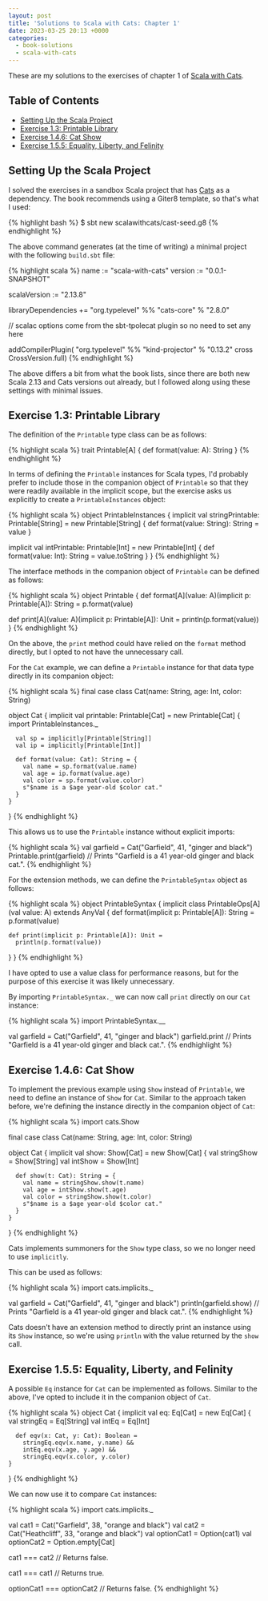 ```yaml
---
layout: post
title: 'Solutions to Scala with Cats: Chapter 1'
date: 2023-03-25 20:13 +0000
categories:
  - book-solutions
  - scala-with-cats
---
```


These are my solutions to the exercises of chapter 1 of [Scala with
Cats][scala-with-cats].

[scala-with-cats]: https://www.scalawithcats.com/

## Table of Contents

- [Setting Up the Scala Project](#setting-up-the-scala-project)
- [Exercise 1.3: Printable Library](#exercise-13-printable-library)
- [Exercise 1.4.6: Cat Show](#exercise-146-cat-show)
- [Exercise 1.5.5: Equality, Liberty, and Felinity](#exercise-155-equality-liberty-and-felinity)

## Setting Up the Scala Project

I solved the exercises in a sandbox Scala project that has [Cats][cats] as a
dependency. The book recommends using a Giter8 template, so that's what I used:

{% highlight bash %}
$ sbt new scalawithcats/cast-seed.g8
{% endhighlight %}

The above command generates (at the time of writing) a minimal project with the
following `build.sbt` file:

{% highlight scala %}
name := "scala-with-cats"
version := "0.0.1-SNAPSHOT"

scalaVersion := "2.13.8"

libraryDependencies += "org.typelevel" %% "cats-core" % "2.8.0"

// scalac options come from the sbt-tpolecat plugin so no need to set any here

addCompilerPlugin(
  "org.typelevel" %% "kind-projector" % "0.13.2" cross CrossVersion.full)
{% endhighlight %}

The above differs a bit from what the book lists, since there are both new Scala
2.13 and Cats versions out already, but I followed along using these settings
with minimal issues.

[cats]: https://github.com/typelevel/cats

## Exercise 1.3: Printable Library

The definition of the `Printable` type class can be as follows:

{% highlight scala %}
trait Printable[A] {
  def format(value: A): String
}
{% endhighlight %}

In terms of defining the `Printable` instances for Scala types, I'd probably
prefer to include those in the companion object of `Printable` so that they were
readily available in the implicit scope, but the exercise asks us explicitly to
create a `PrintableInstances` object:

{% highlight scala %}
object PrintableInstances {
  implicit val stringPrintable: Printable[String] =
    new Printable[String] {
      def format(value: String): String = value
    }

  implicit val intPrintable: Printable[Int] =
    new Printable[Int] {
      def format(value: Int): String = value.toString
    }
}
{% endhighlight %}

The interface methods in the companion object of `Printable` can be defined as
follows:

{% highlight scala %}
object Printable {
  def format[A](value: A)(implicit p: Printable[A]): String =
    p.format(value)

  def print[A](value: A)(implicit p: Printable[A]): Unit =
    println(p.format(value))
}
{% endhighlight %}

On the above, the `print` method could have relied on the `format` method
directly, but I opted to not have the unnecessary call.

For the `Cat` example, we can define a `Printable` instance for that data type
directly in its companion object:

{% highlight scala %}
final case class Cat(name: String, age: Int, color: String)

object Cat {
  implicit val printable: Printable[Cat] =
    new Printable[Cat] {
      import PrintableInstances._

      val sp = implicitly[Printable[String]]
      val ip = implicitly[Printable[Int]]

      def format(value: Cat): String = {
        val name = sp.format(value.name)
        val age = ip.format(value.age)
        val color = sp.format(value.color)
        s"$name is a $age year-old $color cat."
      }
    }
}
{% endhighlight %}

This allows us to use the `Printable` instance without explicit imports:

{% highlight scala %}
val garfield = Cat("Garfield", 41, "ginger and black")
Printable.print(garfield)
// Prints "Garfield is a 41 year-old ginger and black cat.".
{% endhighlight %}

For the extension methods, we can define the `PrintableSyntax` object as
follows:

{% highlight scala %}
object PrintableSyntax {
  implicit class PrintableOps[A](val value: A) extends AnyVal {
    def format(implicit p: Printable[A]): String =
      p.format(value)

    def print(implicit p: Printable[A]): Unit =
      println(p.format(value))
  }
}
{% endhighlight %}

I have opted to use a value class for performance reasons, but for the purpose
of this exercise it was likely unnecessary.

By importing `PrintableSyntax._` we can now call `print` directly on our `Cat`
instance:

{% highlight scala %}
import PrintableSyntax.__

val garfield = Cat("Garfield", 41, "ginger and black")
garfield.print
// Prints "Garfield is a 41 year-old ginger and black cat.".
{% endhighlight %}

## Exercise 1.4.6: Cat Show

To implement the previous example using `Show` instead of `Printable`, we need
to define an instance of `Show` for `Cat`. Similar to the approach taken before,
we're defining the instance directly in the companion object of `Cat`:

{% highlight scala %}
import cats.Show

final case class Cat(name: String, age: Int, color: String)

object Cat {
  implicit val show: Show[Cat] =
    new Show[Cat] {
      val stringShow = Show[String]
      val intShow = Show[Int]

      def show(t: Cat): String = {
        val name = stringShow.show(t.name)
        val age = intShow.show(t.age)
        val color = stringShow.show(t.color)
        s"$name is a $age year-old $color cat."
      }
    }
}
{% endhighlight %}

Cats implements summoners for the `Show` type class, so we no longer need to use
`implicitly`.

This can be used as follows:

{% highlight scala %}
import cats.implicits._

val garfield = Cat("Garfield", 41, "ginger and black")
println(garfield.show)
// Prints "Garfield is a 41 year-old ginger and black cat.".
{% endhighlight %}

Cats doesn't have an extension method to directly print an instance using its
`Show` instance, so we're using `println` with the value returned by the `show`
call.

## Exercise 1.5.5: Equality, Liberty, and Felinity

A possible `Eq` instance for `Cat` can be implemented as follows. Similar to the
above, I've opted to include it in the companion object of `Cat`.

{% highlight scala %}
object Cat {
  implicit val eq: Eq[Cat] =
    new Eq[Cat] {
      val stringEq = Eq[String]
      val intEq = Eq[Int]

      def eqv(x: Cat, y: Cat): Boolean =
        stringEq.eqv(x.name, y.name) &&
        intEq.eqv(x.age, y.age) &&
        stringEq.eqv(x.color, y.color)
    }
}
{% endhighlight %}

We can now use it to compare `Cat` instances:

{% highlight scala %}
import cats.implicits._

val cat1 = Cat("Garfield", 38, "orange and black")
val cat2 = Cat("Heathcliff", 33, "orange and black")
val optionCat1 = Option(cat1)
val optionCat2 = Option.empty[Cat]

cat1 === cat2
// Returns false.

cat1 === cat1
// Returns true.

optionCat1 === optionCat2
// Returns false.
{% endhighlight %}
